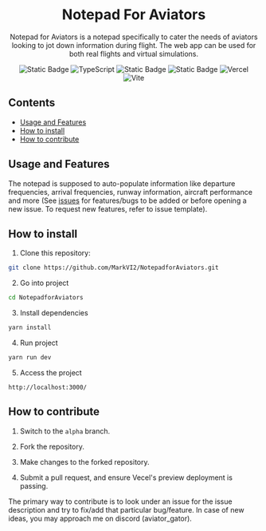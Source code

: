 <div align="center">
  <h1>Notepad For Aviators</h1>
<p> Notepad for Aviators is a notepad specifically to cater the needs of aviators
looking to jot down information during flight. The web app can be used for both
real flights and virtual simulations. </p>

<p>
    <img alt="Static Badge" src="https://img.shields.io/badge/next.js-000000?style=for-the-badge&logo=nextdotjs">
    <img src="https://img.shields.io/badge/typescript-%23007ACC.svg?style=for-the-badge&logo=typescript&logoColor=white" alt="TypeScript">
    <img alt="Static Badge" src="https://img.shields.io/badge/python-3670A0?style=for-the-badge&logo=python&logoColor=ffdd54">
    <img alt="Static Badge" src="https://img.shields.io/badge/mongodb-47A248?style=for-the-badge&logo=mongodb&logoColor=FFFFFF">
    <img src="https://img.shields.io/badge/vercel-%23000000.svg?style=for-the-badge&logo=vercel&logoColor=white" alt="Vercel">
    <img src="https://img.shields.io/badge/vite-%23646CFF.svg?style=for-the-badge&logo=vite&logoColor=white" alt="Vite">
</p>
</div>

## Contents

- [Usage and Features](#usage-and-features)
- [How to install](#how-to-install)
- [How to contribute](#how-to-contribute)

## Usage and Features

The notepad is supposed to auto-populate information like departure frequencies,
arrival frequencies, runway information, aircraft performance and more (See
[issues](https://github.com/MarkVI2/NotepadforAviators/issues) for features/bugs
to be added or before opening a new issue. To request new features, refer to
issue template).

## How to install

1. Clone this repository:

```bash
git clone https://github.com/MarkVI2/NotepadforAviators.git
```

2. Go into project

```bash
cd NotepadforAviators
```

3. Install dependencies

```bash
yarn install
```

4. Run project

```bash
yarn run dev
```

5. Access the project

```plaintext
http://localhost:3000/
```

## How to contribute

1. Switch to the `alpha` branch.

2. Fork the repository.

3. Make changes to the forked repository.

4. Submit a pull request, and ensure Vecel's preview deployment is passing.

The primary way to contribute is to look under an issue for the issue
description and try to fix/add that particular bug/feature. In case of new
ideas, you may approach me on discord (aviator_gator).
